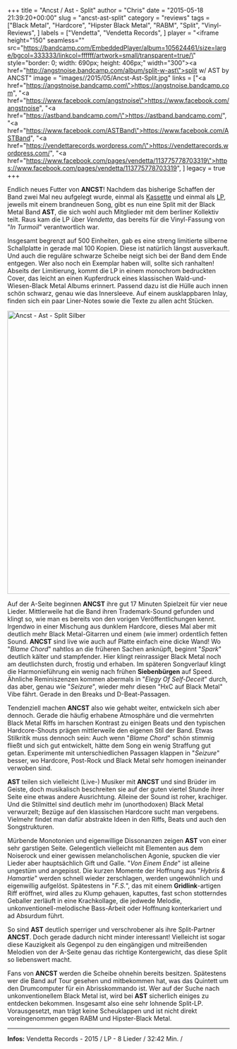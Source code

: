 +++
title = "Ancst / Ast - Split"
author = "Chris"
date = "2015-05-18 21:39:20+00:00"
slug = "ancst-ast-split"
category = "reviews"
tags = ["Black Metal", "Hardcore", "Hipster Black Metal", "RABM", "Split", "Vinyl-Reviews", ]
labels = ["Vendetta", "Vendetta Records", ]
player = "<iframe height=\"150\" seamless=\"\" src=\"https://bandcamp.com/EmbeddedPlayer/album=105624461/size=large/bgcol=333333/linkcol=ffffff/artwork=small/transparent=true/\" style=\"border: 0; width: 690px; height: 406px;\" width=\"300\"><a href=\"http://angstnoise.bandcamp.com/album/split-w-ast\">split w/ AST by ANCST</a></iframe>"
image = "images//2015/05/Ancst-Ast-Split.jpg"
links = ["<a href=\"https://angstnoise.bandcamp.com\">https://angstnoise.bandcamp.com</a>", "<a href=\"https://www.facebook.com/angstnoise\">https://www.facebook.com/angstnoise</a>", "<a href=\"https://astband.bandcamp.com/\">https://astband.bandcamp.com/</a>", "<a href=\"https://www.facebook.com/ASTBand\">https://www.facebook.com/ASTBand</a>", "<a href=\"https://vendettarecords.wordpress.com/\">https://vendettarecords.wordpress.com/</a>", "<a href=\"https://www.facebook.com/pages/vendetta/113775778703319\">https://www.facebook.com/pages/vendetta/113775778703319</a>", ]
legacy = true
+++

Endlich neues Futter von **ANCST**! Nachdem das bisherige Schaffen der Band zwei Mal neu aufgelegt wurde, einmal als <a href="http://necroslaughter.de/2013/12/ancst-in-turmoil/">Kassette</a> und einmal als <a href="http://necroslaughter.de/2014/08/ancst-in-turmoil-lp/">LP</a>, jeweils mit einem brandneuen Song, gibt es nun eine Split mit der Black Metal Band **AST**, die sich wohl auch Mitglieder mit dem berliner Kollektiv teilt. Raus kam die LP über _Vendetta_, das bereits für die Vinyl-Fassung von "_In Turmoil_" verantwortlich war.

Insgesamt begrenzt auf 500 Einheiten, gab es eine streng limitierte silberne Schallplatte in gerade mal 100 Kopien. Diese ist natürlich längst ausverkauft. Und auch die reguläre schwarze Scheibe neigt sich bei der Band dem Ende entgegen. Wer also noch ein Exemplar haben will, sollte sich ranhalten!
Abseits der Limitierung, kommt die LP in einem monochrom bedruckten Cover, das leicht an einen Kupferdruck eines klassischen Wald-und-Wiesen-Black Metal Albums erinnert. Passend dazu ist die Hülle auch innen schön schwarz, genau wie das Innersleeve. Auf einem ausklappbaren Inlay, finden sich ein paar Liner-Notes sowie die Texte zu allen acht Stücken.

<img alt="Ancst - Ast - Split Silber" class="aligncenter size-full wp-image-14383" height="640" src="images//2015/05/Ancst-Ast-Split-Silber.jpg" width="640"/>

Auf der A-Seite beginnen **ANCST** ihre gut 17 Minuten Spielzeit für vier neue Lieder. Mittlerweile hat die Band ihren Trademark-Sound gefunden und klingt so, wie man es bereits von den vorigen Veröffentlichungen kennt. Irgendwo in einer Mischung aus dunklem Hardcore, dieses Mal aber mit deutlich mehr Black Metal-Gitarren und einem (wie immer) ordentlich fetten Sound. **ANCST** sind live wie auch auf Platte einfach eine dicke Wand!
Wo "_Blame Chord_" nahtlos an die früheren Sachen anknüpft, beginnt "_Spark_" deutlich kälter und stampfender. Hier klingt reinrassiger Black Metal noch am deutlichsten durch, frostig und erhaben. Im späteren Songverlauf klingt die Harmonieführung ein wenig nach frühen **Siebenbürgen** auf Speed. Ähnliche Reminiszenzen kommen abermals in "_Elegy Of Self-Deceit_" durch, das aber, genau wie "_Seizure_", wieder mehr diesen "HxC auf Black Metal" Vibe fährt. Gerade in den Breaks und D-Beat-Passagen.

Tendenziell machen **ANCST** also wie gehabt weiter, entwickeln sich aber dennoch. Gerade die häufig erhabene Atmosphäre und die vermehrten Black Metal Riffs im harschen Kontrast zu einigen Beats und den typischen Hardcore-Shouts prägen mittlerweile den eigenen Stil der Band. Etwas Stilkritik muss dennoch sein: Auch wenn "_Blame Chord_" schön stimmig fließt und sich gut entwickelt, hätte dem Song ein wenig Straffung gut getan. Experimente mit unterschiedlichen Passagen klappen in "_Seizure_" besser, wo Hardcore, Post-Rock und Black Metal sehr homogen ineinander verwoben sind.

**AST** teilen sich vielleicht (Live-) Musiker mit **ANCST** und sind Brüder im Geiste, doch musikalisch beschreiten sie auf der guten viertel Stunde ihrer Seite eine etwas andere Ausrichtung. Alleine der Sound ist roher, krachiger. Und die Stilmittel sind deutlich mehr im (unorthodoxen) Black Metal verwurzelt; Bezüge auf den klassischen Hardcore sucht man vergebens. Vielmehr findet man dafür abstrakte Ideen in den Riffs, Beats und auch den Songstrukturen.

Mürbende Monotonien und eigenwillige Dissonanzen zeigen **AST** von einer sehr garstigen Seite. Gelegentlich vielleicht mit Elementen aus dem Noiserock und einer gewissen melancholischen Agonie, spucken die vier Lieder aber hauptsächlich Gift und Galle. "_Von Einem Ende_" ist alleine ungestüm und angepisst. Die kurzen Momente der Hoffnung aus "_Hybris &amp; Hamartie_" werden schnell wieder zerschlagen, werden ungewöhnlich und eigenwillig aufgelöst. Spätestens in "_F.S._", das mit einem **Gridlink**-artigen Riff eröffnet, wird alles zu Klump gehauen, kaputtes, fast schon stotterndes Geballer zerläuft in eine Krachkollage, die jedwede Melodie, unkonventionell-melodische Bass-Arbeit oder Hoffnung konterkariert und ad Absurdum führt.

So sind **AST** deutlich sperriger und verschrobener als ihre Split-Partner **ANCST**. Doch gerade dadurch nicht minder interessant! Vielleicht ist sogar diese Kauzigkeit als Gegenpol zu den eingängigen und mitreißenden Melodien von der A-Seite genau das richtige Kontergewicht, das diese Split so liebenswert macht.

Fans von **ANCST** werden die Scheibe ohnehin bereits besitzen. Spätestens wer die Band auf Tour gesehen und mitbekommen hat, was das Quintett um den Drumcomputer für ein Abrisskommando ist. Wer auf der Suche nach unkonventionellem Black Metal ist, wird bei **AST** sicherlich einiges zu entdecken bekommen. Insgesamt also eine sehr lohnende Split-LP. Vorausgesetzt, man trägt keine Scheuklappen und ist nicht direkt voreingenommen gegen RABM und Hipster-Black Metal.





---
**Infos:**
Vendetta Records - 2015 / 
LP - 8 Lieder / 32:42 Min. / 
